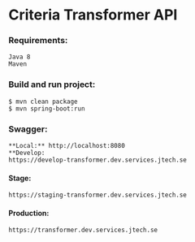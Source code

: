 # Criteria Transformer API

### Requirements:

    Java 8
    Maven

### Build and run project:

    $ mvn clean package
    $ mvn spring-boot:run
    
### Swagger:

    **Local:** http://localhost:8080
    **Develop: 
    https://develop-transformer.dev.services.jtech.se
#### Stage:
    https://staging-transformer.dev.services.jtech.se
#### Production: 
    https://transformer.dev.services.jtech.se

